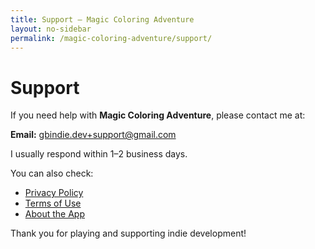 ```yaml
---
title: Support – Magic Coloring Adventure
layout: no-sidebar
permalink: /magic-coloring-adventure/support/
---
```


# Support

If you need help with **Magic Coloring Adventure**, please contact me at:

**Email:** [gbindie.dev+support@gmail.com](mailto:gbindie.dev+support@gmail.com)

I usually respond within 1–2 business days.

You can also check:
- [Privacy Policy](./privacy-policy)
- [Terms of Use](./terms)
- [About the App](./about)

Thank you for playing and supporting indie development!
